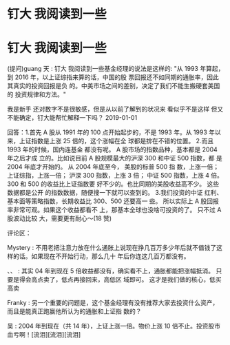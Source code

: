# 钉大 我阅读到一些

# 钉大 我阅读到一些

(提问)guang 天 : 钉大 我阅读到一些基金经理的说法是这样的: "从 1993 年算起，到 2016 年，以上证综指来算的话，中国的股 票回报还不如同期的通胀率，因此其真实的投资回报是负 的。中美市场之间的差别，决定了我们不能生搬硬套美国的 投资规律和方法。"

我是新手 还对数字不是很敏感，但是从以前了解到的状况来 看似乎不是这样 但又不能确定，钉大能帮忙解释一下吗？ 2019-01-01

回答：1.首先 A 股从 1991 年的 100 点开始起步的，不是 1993 年。从 1993 年以来，上证指数是上涨 25 倍的，这个涨幅在全 球都是排在不错的位置。 2.而且 1993 年的时候，国内连基金 都没有呢。 A 股市场的指数品种，基本都是 2004 年之后才成 立的。比如说目前 A 股规模最大的沪深 300 和中证 500 指数，都 是 2004 年底才开始的。 从 2004 年底至今， 美股的标普 500 指 数，上涨一倍； 上证综指，上涨一倍； 沪深 300 指数，上涨 3 倍； 中证 500 指数，上涨 4 倍。 300 和 500 的收益比上证指数要 好不少的。也比同期的美股收益高不少。 这些数据都是公开 的指数数据，随便搜一下就可以查到的。 3.我们投资的中证 红利、基本面等策略指数，长期收益比 300、500 还要高一 些。 所以实际上 A 股回报率非常可观。如果这个收益都看不 上，那基本全球也没啥可投资的了。 只不过 A 股波动比较 大，需要更有耐心～(18 赞)

评论区：

Mystery : 不用老把注意力放在什么通胀上说现在挣几百万多少年后就不值钱了这样的话。如果现在不开始行动，那么几十 年后你连这几百万都没有。

、、 : 其实 04 年到现在 5 倍收益都没有，确实看不上，通胀都能把涨幅抵消。 只要是得会高点卖了，低点再接回来，高低区 域即可。 这才是我们做的核心，低买高卖

Franky : 另一个重要的问题是，这个基金经理有没有推荐大家去投资什么资产，而且是能真正跑赢他所认为的通胀和上证指 数的？

吴 : 2004 年到现在（共 14 年），上证上涨一倍。物价上涨 10 倍不止。投资股市血亏啊！[流泪][流泪][流泪]